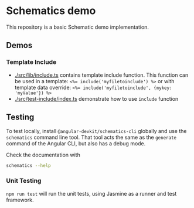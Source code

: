 # Schematics demo

This repository is a basic Schematic demo implementation.

## Demos

### Template Include

- [./src/lib/include.ts](./src/lib/include.ts) contains template include function. This function can be used in a template: `<%= include('myfiletoinclude') %>` or with template data override: `<%= include('myfiletoinclude', {mykey: 'myValue'}) %>`
- [./src/test-include/index.ts](./src/test-include/index.ts) demonstrate how to use `include` function

## Testing

To test locally, install `@angular-devkit/schematics-cli` globally and use the `schematics` command line tool. That tool acts the same as the `generate` command of the Angular CLI, but also has a debug mode.

Check the documentation with
```bash
schematics --help
```

### Unit Testing

`npm run test` will run the unit tests, using Jasmine as a runner and test framework.


 